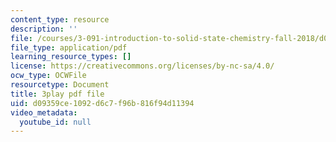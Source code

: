 ```yaml
---
content_type: resource
description: ''
file: /courses/3-091-introduction-to-solid-state-chemistry-fall-2018/d09359ce1092d6c7f96b816f94d11394_uOEXP2WEo3M.pdf
file_type: application/pdf
learning_resource_types: []
license: https://creativecommons.org/licenses/by-nc-sa/4.0/
ocw_type: OCWFile
resourcetype: Document
title: 3play pdf file
uid: d09359ce-1092-d6c7-f96b-816f94d11394
video_metadata:
  youtube_id: null
---
```

